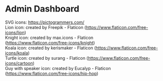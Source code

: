 # Admin Dashboard

SVG icons: https://pictogrammers.com/ \
Lion icon: created by Freepik - Flaticon (https://www.flaticon.com/free-icons/lion) \
Knight icon: created by max.icons - Flaticon (https://www.flaticon.com/free-icons/knight) \
Koala icon: created by kerismaker - Flaticon (https://www.flaticon.com/free-icons/koala) \
Turtle icon: created by surang - Flaticon (https://www.flaticon.com/free-icons/cartoon) \
Guy with speaker icon: created by Eucalyp - Flaticon (https://www.flaticon.com/free-icons/hip-hop)
